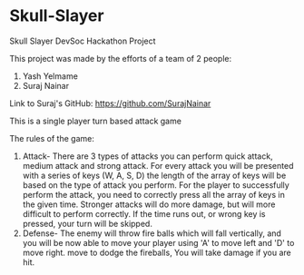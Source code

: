# Skull-Slayer
Skull Slayer DevSoc Hackathon Project

This project was made by the efforts of a team of 2 people:
1) Yash Yelmame
2) Suraj Nainar

Link to Suraj's GitHub: https://github.com/SurajNainar

This is a single player turn based attack game

The rules of the game:
1) Attack-
There are 3 types of attacks you can perform quick attack, medium attack and strong attack.
For every attack you will be presented with a series of keys (W, A, S, D) the length of the array of keys will be based on the type of attack you perform.
For the player to successfully perform the attack, you need to correctly press all the array of keys in the given time.
Stronger attacks will do more damage, but will more difficult to perform correctly.
If the time runs out, or wrong key is pressed, your turn will be skipped.
2) Defense-
The enemy will throw fire balls which will fall vertically, and you will be now able to move your player using 'A' to move left and 'D' to move right.
move to dodge the fireballs, You will take damage if you are hit.
